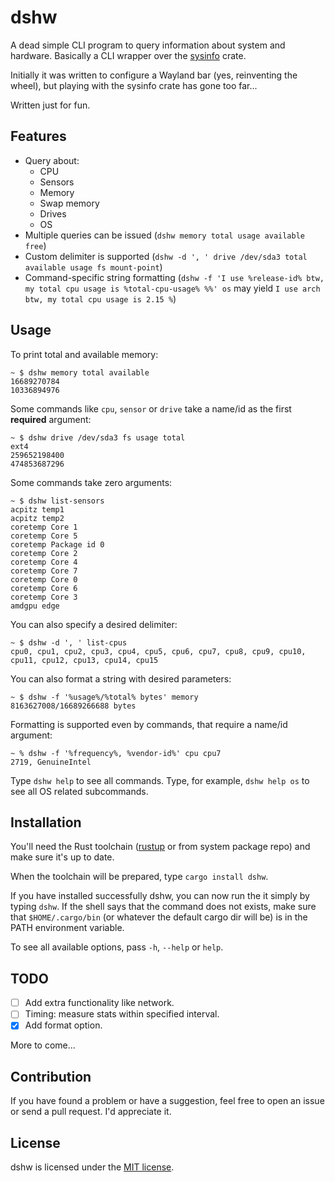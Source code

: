 # dshw
A dead simple CLI program to query information about system and hardware. Basically a CLI wrapper
over the [sysinfo](https://crates.io/crates/sysinfo) crate.

Initially it was written to configure a Wayland bar (yes, reinventing the wheel), but playing with
the sysinfo crate has gone too far...

Written just for fun.

## Features
- Query about:
    - CPU
    - Sensors
    - Memory
    - Swap memory
    - Drives
    - OS
- Multiple queries can be issued (`dshw memory total usage available free`)
- Custom delimiter is supported (`dshw -d ', ' drive /dev/sda3 total available usage fs mount-point`)
- Command-specific string formatting (`dshw -f 'I use %release-id% btw, my total cpu usage is %total-cpu-usage% %%' os`
may yield `I use arch btw, my total cpu usage is 2.15 %`)

## Usage
To print total and available memory:
```
~ $ dshw memory total available
16689270784
10336894976
```

Some commands like `cpu`, `sensor` or `drive` take a name/id as the first **required** argument:
```
~ $ dshw drive /dev/sda3 fs usage total
ext4
259652198400
474853687296
```

Some commands take zero arguments:
```
~ $ dshw list-sensors
acpitz temp1
acpitz temp2
coretemp Core 1
coretemp Core 5
coretemp Package id 0
coretemp Core 2
coretemp Core 4
coretemp Core 7
coretemp Core 0
coretemp Core 6
coretemp Core 3
amdgpu edge
```

You can also specify a desired delimiter:
```
~ $ dshw -d ', ' list-cpus
cpu0, cpu1, cpu2, cpu3, cpu4, cpu5, cpu6, cpu7, cpu8, cpu9, cpu10, cpu11, cpu12, cpu13, cpu14, cpu15
```

You can also format a string with desired parameters:
```
~ $ dshw -f '%usage%/%total% bytes' memory
8163627008/16689266688 bytes
```

Formatting is supported even by commands, that require a name/id argument:
```
~ % dshw -f '%frequency%, %vendor-id%' cpu cpu7
2719, GenuineIntel
```

Type `dshw help` to see all commands. Type, for example, `dshw help os` to see all OS related subcommands.

## Installation
You'll need the Rust toolchain ([rustup](https://rustup.rs/) or from system package repo) and make
sure it's up to date.

When the toolchain will be prepared, type `cargo install dshw`.

If you have installed successfully dshw, you can now run the it simply by typing `dshw`. If
the shell says that the command does not exists, make sure that `$HOME/.cargo/bin` (or whatever the
default cargo dir will be) is in the PATH environment variable.

To see all available options, pass `-h`, `--help` or `help`.

## TODO
- [ ] Add extra functionality like network.
- [ ] Timing: measure stats within specified interval.
- [x] Add format option.

More to come...

## Contribution
If you have found a problem or have a suggestion, feel free to open an issue or send a pull request.
I'd appreciate it.

## License
dshw is licensed under the [MIT license](LICENSE.md).
